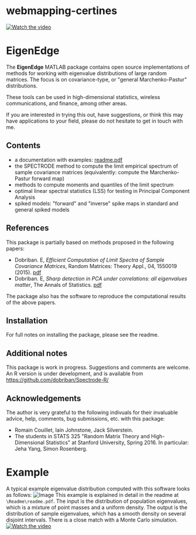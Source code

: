 # webmapping-certines
[![Watch the video](https://github.com/user-attachments/assets/5007b498-d8e9-4a8d-9c75-b7c7834c6a9a)](https://github.com/user-attachments/assets/4abf9361-ba92-4a5e-af64-fa71156e4284)
# EigenEdge
The **EigenEdge** MATLAB package contains open source implementations 
of methods for working with eigenvalue distributions of large random matrices. 
The focus is on covariance-type, or "general Marchenko-Pastur" distributions. 

These tools can be used in high-dimensional statistics, wireless communications, and finance, among other areas.

If you are interested in trying this out, have suggestions, or think this may have applications to your field, please do not hesitate to get in touch with me. 

## Contents 

* a documentation with examples: [readme.pdf](https://github.com/dobriban/EigenEdge/blob/master/readme/readme.pdf)
* the SPECTRODE method to compute the limit empirical spectrum of sample covariance matrices (equivalently: compute the Marchenko-Pastur forward map) 
* methods to compute moments and quantiles of the limit spectrum 
* optimal linear spectral statistics (LSS) for testing in Principal Component Analysis
* spiked models: "forward" and "inverse" spike maps in standard and general spiked models

## References

This package is partially based on methods proposed in the following papers: 
* Dobriban. E,  *Efficient Computation of Limit Spectra of Sample Covariance Matrices*, Random Matrices: Theory Appl., 04, 1550019 (2015). [pdf](https://github.com/dobriban/Papers/blob/master/Dobriban%20-%20Efficient%20computation%20of%20limit%20spectra%20of%20sample%20covariance%20matrices-2015-RMTA.pdf)
* Dobriban. E,  *Sharp detection in PCA under correlations: all eigenvalues matter*, The Annals of Statistics. [pdf](https://github.com/dobriban/Papers/blob/master/Dobriban%20-%20Sharp%20detection%20in%20PCA%20under%20correlations.%20all%20eigenvalues%20matter%20-%202017%20-%20AoS.pdf)

The package also has the software to reproduce the computational results of the above papers. 

## Installation

For full notes on installing the package, please see the readme. 

## Additional notes
This package is work in progress. Suggestions and comments are welcome.
An R version is under development, and is available from https://github.com/dobriban/Spectrode-R/

## Acknowledgements
The author is very grateful to the following indivuals for their invaluable advice, help, comments, bug submissions, etc. with this package:
* Romain Couillet, Iain Johnstone, Jack Silverstein.
* The students in STATS 325 "Random Matrix Theory and High-Dimensional Statistics" at Stanford University, Spring 2016. In particular: Jeha Yang, 	Simon Rosenberg. 

# Example
A typical example eigenvalue distribution computed with this software looks as follows: 
![Image](https://github.com/user-attachments/assets/5007b498-d8e9-4a8d-9c75-b7c7834c6a9a)
This example is explained in detail in the readme at `\Readme\readme.pdf`. The input is the distribution of population eigenvalues, which is a mixture of point masses and a uniform density. The output is the distribution of sample eigenvalues, which has a smooth density on several disjoint intervals. There is a close match with a Monte Carlo simulation.
[![Watch the video](https://img.youtube.com/vi/T-D1KVIuvjA/maxresdefault.jpg)](https://youtu.be/T-D1KVIuvjA)
